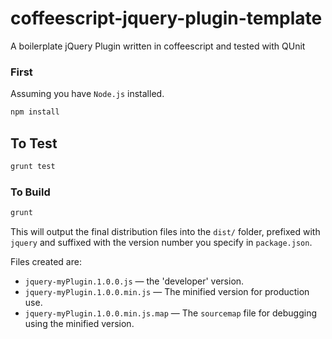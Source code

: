 coffeescript-jquery-plugin-template
===================================

A boilerplate jQuery Plugin written in coffeescript and tested with QUnit

### First

Assuming you have `Node.js` installed.

```bash
npm install
```

## To Test

```bash
grunt test
```

### To Build

```bash
grunt
```

This will output the final distribution files into the `dist/` folder, prefixed with `jquery` and suffixed with the version number you specify in `package.json`.

Files created are:

* `jquery-myPlugin.1.0.0.js` — the 'developer' version.
* `jquery-myPlugin.1.0.0.min.js` — The minified version for production use.
* `jquery-myPlugin.1.0.0.min.js.map` — The `sourcemap` file for debugging using the minified version.

